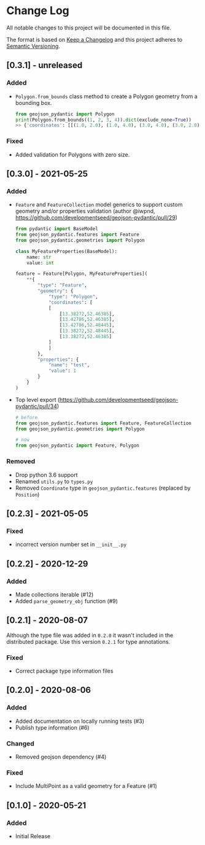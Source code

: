 
# Change Log
All notable changes to this project will be documented in this file.

The format is based on [Keep a Changelog](http://keepachangelog.com/)
and this project adheres to [Semantic Versioning](http://semver.org/).

## [0.3.1] - unreleased

### Added
- `Polygon.from_bounds` class method to create a Polygon geometry from a bounding box.
    ```python
    from geojson_pydantic import Polygon
    print(Polygon.from_bounds((1, 2, 3, 4)).dict(exclude_none=True))
    >> {'coordinates': [[(1.0, 2.0), (1.0, 4.0), (3.0, 4.0), (3.0, 2.0), (1.0, 2.0)]], 'type': 'Polygon'}
    ```


### Fixed
- Added validation for Polygons with zero size.


## [0.3.0] - 2021-05-25

### Added
- `Feature` and `FeatureCollection` model generics to support custom geometry and/or properties validation (author @iwpnd, https://github.com/developmentseed/geojson-pydantic/pull/29)

    ```python
    from pydantic import BaseModel
    from geojson_pydantic.features import Feature
    from geojson_pydantic.geometries import Polygon

    class MyFeatureProperties(BaseModel):
        name: str
        value: int

    feature = Feature[Polygon, MyFeatureProperties](
        **{
            "type": "Feature",
            "geometry": {
                "type": "Polygon",
                "coordinates": [
                [
                    [13.38272,52.46385],
                    [13.42786,52.46385],
                    [13.42786,52.48445],
                    [13.38272,52.48445],
                    [13.38272,52.46385]
                ]
                ]
            },
            "properties": {
                "name": "test",
                "value": 1
            }
        }
    )
    ```

- Top level export (https://github.com/developmentseed/geojson-pydantic/pull/34)

    ```python
    # before
    from geojson_pydantic.features import Feature, FeatureCollection
    from geojson_pydantic.geometries import Polygon

    # now
    from geojson_pydantic import Feature, Polygon
    ```

### Removed
- Drop python 3.6 support
- Renamed `utils.py` to `types.py`
- Removed `Coordinate` type in `geojson_pydantic.features` (replaced by `Position`)

## [0.2.3] - 2021-05-05

### Fixed
- incorrect version number set in `__init__.py`

## [0.2.2] - 2020-12-29

### Added
- Made collections iterable (#12)
- Added `parse_geometry_obj` function (#9)

## [0.2.1] - 2020-08-07

Although the type file was added in `0.2.0` it wasn't included in the distributed package. Use this version `0.2.1` for type annotations.

### Fixed
- Correct package type information files

## [0.2.0] - 2020-08-06

### Added
- Added documentation on locally running tests (#3)
- Publish type information (#6)

### Changed
- Removed geojson dependency (#4)

### Fixed
- Include MultiPoint as a valid geometry for a Feature (#1)

## [0.1.0] - 2020-05-21

### Added
- Initial Release
